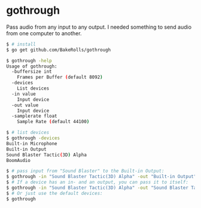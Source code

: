 # gothrough

Pass audio from any input to any output. I needed something to send audio from one computer to another.

```bash
$ # install
$ go get github.com/BakeRolls/gothrough
```

```bash
$ gothrough -help
Usage of gothrough:
  -buffersize int
    Frames per Buffer (default 8092)
  -devices
    List devices
  -in value
    Input device
  -out value
    Input device
  -samplerate float
    Sample Rate (default 44100)
```

```bash
$ # list devices
$ gothrough -devices
Built-in Microphone
Built-in Output
Sound Blaster Tactic(3D) Alpha
BoomAudio
```

```bash
$ # pass input from "Sound Blaster" to the Built-in Output:
$ gothrough -in "Sound Blaster Tactic(3D) Alpha" -out "Built-in Output"
$ # If a device has an in- and an output, you can pass it to itself:
$ gothrough -in "Sound Blaster Tactic(3D) Alpha" -out "Sound Blaster Tactic(3D) Alpha"
$ # Or just use the default devices:
$ gothrough
```
